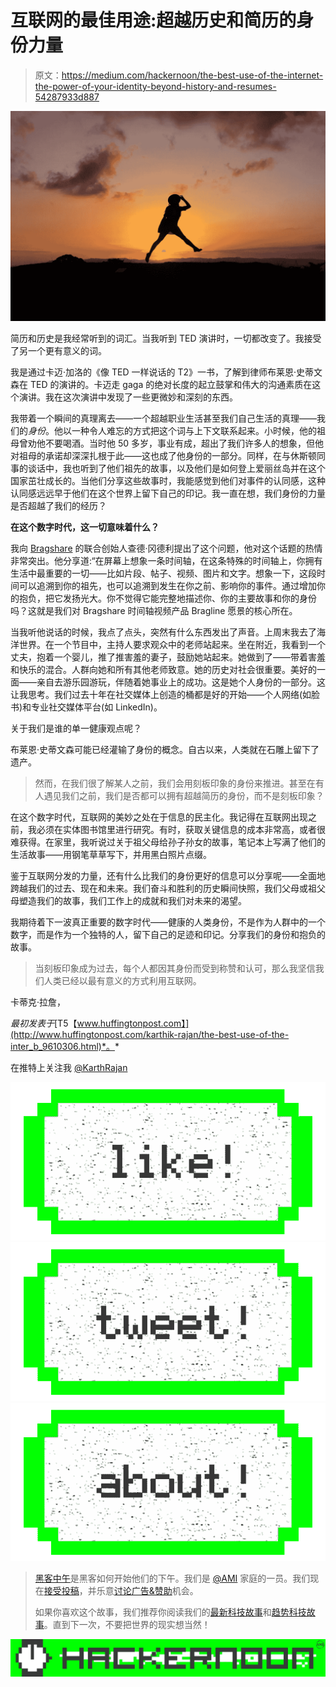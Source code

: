 # 互联网的最佳用途:超越历史和简历的身份力量

> 原文：<https://medium.com/hackernoon/the-best-use-of-the-internet-the-power-of-your-identity-beyond-history-and-resumes-54287933d887>

![](img/f776b1e4b476c264cae4fdc5b59e63bc.png)

简历和历史是我经常听到的词汇。当我听到 TED 演讲时，一切都改变了。我接受了另一个更有意义的词。

我是通过卡迈·加洛的《像 TED 一样说话的 T2》一书，了解到律师布莱恩·史蒂文森在 TED 的演讲的。卡迈走 gaga 的绝对长度的起立鼓掌和伟大的沟通素质在这个演讲。我在这次演讲中发现了一些更微妙和深刻的东西。

我带着一个瞬间的真理离去——一个超越职业生活甚至我们自己生活的真理——我们的*身份*。他以一种令人难忘的方式把这个词与上下文联系起来。小时候，他的祖母曾劝他不要喝酒。当时他 50 多岁，事业有成，超出了我们许多人的想象，但他对祖母的承诺却深深扎根于此——这也成了他身份的一部分。同样，在与休斯顿同事的谈话中，我也听到了他们祖先的故事，以及他们是如何登上爱丽丝岛并在这个国家茁壮成长的。当他们分享这些故事时，我能感觉到他们对事件的认同感，这种认同感远远早于他们在这个世界上留下自己的印记。我一直在想，我们身份的力量是否超越了我们的经历？

**在这个数字时代，这一切意味着什么？**

我向 [Bragshare](https://www.bragshare.com) 的联合创始人查德·冈德利提出了这个问题，他对这个话题的热情非常突出。他分享道:“在屏幕上想象一条时间轴，在这条特殊的时间轴上，你拥有生活中最重要的一切——比如片段、帖子、视频、图片和文字。想象一下，这段时间可以追溯到你的祖先，也可以追溯到发生在你之前、影响你的事件。通过增加你的抱负，把它发扬光大。你不觉得它能完整地描述你、你的主要故事和你的身份吗？这就是我们对 Bragshare 时间轴视频产品 Bragline 愿景的核心所在。

当我听他说话的时候，我点了点头，突然有什么东西发出了声音。上周末我去了海洋世界。在一个节目中，主持人要求观众中的老师站起来。坐在附近，我看到一个丈夫，抱着一个婴儿，推了推害羞的妻子，鼓励她站起来。她做到了——带着害羞和快乐的混合。人群向她和所有其他老师致意。她的历史对社会很重要。美好的一面——亲自去游乐园游玩，伴随着她事业上的成功。这是她个人身份的一部分。这让我思考。我们过去十年在社交媒体上创造的桶都是好的开始——个人网络(如脸书)和专业社交媒体平台(如 LinkedIn)。

关于我们是谁的单一健康观点呢？

布莱恩·史蒂文森可能已经灌输了身份的概念。自古以来，人类就在石雕上留下了遗产。

> 然而，在我们很了解某人之前，我们会用刻板印象的身份来推进。甚至在有人遇见我们之前，我们是否都可以拥有超越简历的身份，而不是刻板印象？

在这个数字时代，互联网的美妙之处在于信息的民主化。我记得在互联网出现之前，我必须在实体图书馆里进行研究。有时，获取关键信息的成本非常高，或者很难获得。在家里，我听说过关于祖父母给孙子孙女的故事，笔记本上写满了他们的生活故事——用钢笔草草写下，并用黑白照片点缀。

鉴于互联网分发的力量，还有什么比我们的身份更好的信息可以分享呢——全面地跨越我们的过去、现在和未来。我们奋斗和胜利的历史瞬间快照，我们父母或祖父母塑造我们的故事，我们工作上的成就和我们对未来的渴望。

我期待着下一波真正重要的数字时代——健康的人类身份，不是作为人群中的一个数字，而是作为一个独特的人，留下自己的足迹和印记。分享我们的身份和抱负的故事。

> 当刻板印象成为过去，每个人都因其身份而受到称赞和认可，那么我坚信我们人类已经以最有意义的方式利用互联网。

卡蒂克·拉詹，

*最初发表于*[T5【www.huffingtonpost.com】](http://www.huffingtonpost.com/karthik-rajan/the-best-use-of-the-inter_b_9610306.html)*。*

在推特上关注我 [@KarthRajan](http://www.twitter.com/KarthRajan)

[![](img/50ef4044ecd4e250b5d50f368b775d38.png)](http://bit.ly/HackernoonFB)[![](img/979d9a46439d5aebbdcdca574e21dc81.png)](https://goo.gl/k7XYbx)[![](img/2930ba6bd2c12218fdbbf7e02c8746ff.png)](https://goo.gl/4ofytp)

> [黑客中午](http://bit.ly/Hackernoon)是黑客如何开始他们的下午。我们是 [@AMI](http://bit.ly/atAMIatAMI) 家庭的一员。我们现在[接受投稿](http://bit.ly/hackernoonsubmission)，并乐意[讨论广告&赞助](mailto:partners@amipublications.com)机会。
> 
> 如果你喜欢这个故事，我们推荐你阅读我们的[最新科技故事](http://bit.ly/hackernoonlatestt)和[趋势科技故事](https://hackernoon.com/trending)。直到下一次，不要把世界的现实想当然！

[![](img/be0ca55ba73a573dce11effb2ee80d56.png)](https://goo.gl/Ahtev1)